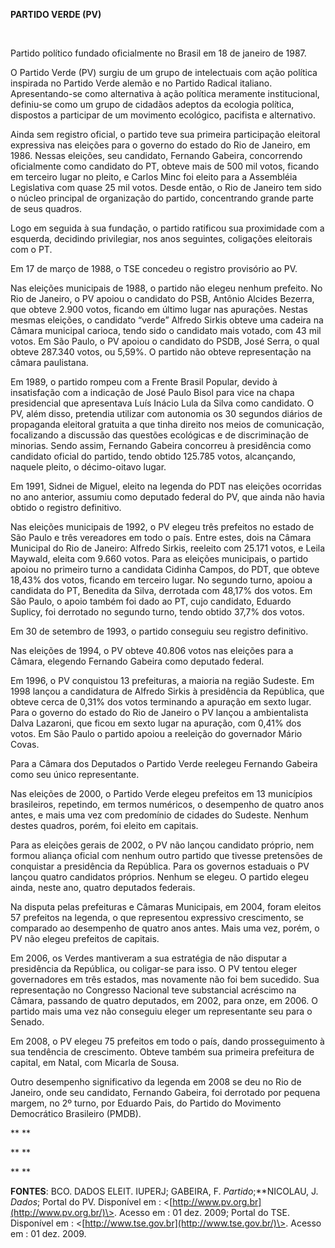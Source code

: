 **PARTIDO VERDE (PV)**

 

Partido político fundado oficialmente no Brasil em 18 de janeiro de
1987.

O Partido Verde (PV) surgiu de um grupo de intelectuais com ação
política inspirada no Partido Verde alemão e no Partido Radical
italiano. Apresentando-se como alternativa à ação política meramente
institucional, definiu-se como um grupo de cidadãos adeptos da ecologia
política, dispostos a participar de um movimento ecológico, pacifista e
alternativo.

Ainda sem registro oficial, o partido teve sua primeira participação
eleitoral expressiva nas eleições para o governo do estado do Rio de
Janeiro, em 1986. Nessas eleições, seu candidato, Fernando Gabeira,
concorrendo oficialmente como candidato do PT, obteve mais de 500 mil
votos, ficando em terceiro lugar no pleito, e Carlos Minc foi eleito
para a Assembléia Legislativa com quase 25 mil votos. Desde então, o Rio
de Janeiro tem sido o núcleo principal de organização do partido,
concentrando grande parte de seus quadros.

Logo em seguida à sua fundação, o partido ratificou sua proximidade com
a esquerda, decidindo privilegiar, nos anos seguintes, coligações
eleitorais com o PT.

Em 17 de março de 1988, o TSE concedeu o registro provisório ao PV.

Nas eleições municipais de 1988, o partido não elegeu nenhum prefeito.
No Rio de Janeiro, o PV apoiou o candidato do PSB, Antônio Alcides
Bezerra, que obteve 2.900 votos, ficando em último lugar nas apurações.
Nestas mesmas eleições, o candidato “verde” Alfredo Sirkis obteve uma
cadeira na Câmara municipal carioca, tendo sido o candidato mais votado,
com 43 mil votos. Em São Paulo, o PV apoiou o candidato do PSDB, José
Serra, o qual obteve 287.340 votos, ou 5,59%. O partido não obteve
representação na câmara paulistana.

Em 1989, o partido rompeu com a Frente Brasil Popular, devido à
insatisfação com a indicação de José Paulo Bisol para vice na chapa
presidencial que apresentava Luís Inácio Lula da Silva como candidato. O
PV, além disso, pretendia utilizar com autonomia os 30 segundos diários
de propaganda eleitoral gratuita a que tinha direito nos meios de
comunicação, focalizando a discussão das questões ecológicas e de
discriminação de minorias. Sendo assim, Fernando Gabeira concorreu à
presidência como candidato oficial do partido, tendo obtido 125.785
votos, alcançando, naquele pleito, o décimo-oitavo lugar.

Em 1991, Sidnei de Miguel, eleito na legenda do PDT nas eleições
ocorridas no ano anterior, assumiu como deputado federal do PV, que
ainda não havia obtido o registro definitivo.

Nas eleições municipais de 1992, o PV elegeu três prefeitos no estado de
São Paulo e três vereadores em todo o país. Entre estes, dois na Câmara
Municipal do Rio de Janeiro: Alfredo Sirkis, reeleito com 25.171 votos,
e Leila Maywald, eleita com 9.660 votos. Para as eleições municipais, o
partido apoiou no primeiro turno a candidata Cidinha Campos, do PDT, que
obteve 18,43% dos votos, ficando em terceiro lugar. No segundo turno,
apoiou a candidata do PT, Benedita da Silva, derrotada com 48,17% dos
votos. Em São Paulo, o apoio também foi dado ao PT, cujo candidato,
Eduardo Suplicy, foi derrotado no segundo turno, tendo obtido 37,7% dos
votos.

Em 30 de setembro de 1993, o partido conseguiu seu registro definitivo.

Nas eleições de 1994, o PV obteve 40.806 votos nas eleições para a
Câmara, elegendo Fernando Gabeira como deputado federal.

Em 1996, o PV conquistou 13 prefeituras, a maioria na região Sudeste. Em
1998 lançou a candidatura de Alfredo Sirkis à presidência da República,
que obteve cerca de 0,31% dos votos terminando a apuração em sexto
lugar. Para o governo do estado do Rio de Janeiro o PV lançou a
ambientalista Dalva Lazaroni, que ficou em sexto lugar na apuração, com
0,41% dos votos. Em São Paulo o partido apoiou a reeleição do governador
Mário Covas.

Para a Câmara dos Deputados o Partido Verde reelegeu Fernando Gabeira
como seu único representante.

Nas eleições de 2000, o Partido Verde elegeu prefeitos em 13 municípios
brasileiros, repetindo, em termos numéricos, o desempenho de quatro anos
antes, e mais uma vez com predomínio de cidades do Sudeste. Nenhum
destes quadros, porém, foi eleito em capitais.

Para as eleições gerais de 2002, o PV não lançou candidato próprio, nem
formou aliança oficial com nenhum outro partido que tivesse pretensões
de conquistar a presidência da República. Para os governos estaduais o
PV lançou quatro candidatos próprios. Nenhum se elegeu. O partido elegeu
ainda, neste ano, quatro deputados federais.

Na disputa pelas prefeituras e Câmaras Municipais, em 2004, foram
eleitos 57 prefeitos na legenda, o que representou expressivo
crescimento, se comparado ao desempenho de quatro anos antes. Mais uma
vez, porém, o PV não elegeu prefeitos de capitais.

Em 2006, os Verdes mantiveram a sua estratégia de não disputar a
presidência da República, ou coligar-se para isso. O PV tentou eleger
governadores em três estados, mas novamente não foi bem sucedido. Sua
representação no Congresso Nacional teve substancial acréscimo na
Câmara, passando de quatro deputados, em 2002, para onze, em 2006. O
partido mais uma vez não conseguiu eleger um representante seu para o
Senado.

Em 2008, o PV elegeu 75 prefeitos em todo o país, dando prosseguimento à
sua tendência de crescimento. Obteve também sua primeira prefeitura de
capital, em Natal, com Micarla de Sousa.

Outro desempenho significativo da legenda em 2008 se deu no Rio de
Janeiro, onde seu candidato, Fernando Gabeira, foi derrotado por pequena
margem, no 2º turno, por Eduardo Pais, do Partido do Movimento
Democrático Brasileiro (PMDB).

** **

** **

** **

**FONTES**: BCO. DADOS ELEIT. IUPERJ; GABEIRA, F. *Partido*;**NICOLAU,
J. *Dados*; Portal do PV. Disponível em :
\<[http://www.pv.org.br](http://www.pv.org.br/)\>. Acesso em : 01 dez.
2009; Portal do TSE. Disponível em :
\<[http://www.tse.gov.br](http://www.tse.gov.br/)\>. Acesso em : 01 dez.
2009.
